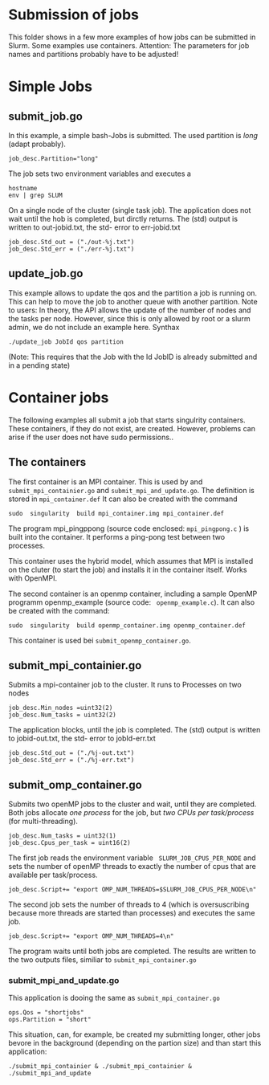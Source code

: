 # Submission of jobs 
This folder shows in a few more examples of how jobs can be submitted in Slurm. Some examples use containers.
Attention: The parameters for job names and partitions probably have to be adjusted! 

# Simple Jobs

## submit_job.go
In this example, a simple bash-Jobs is submitted. The used partition is *long* (adapt probably). 
```
job_desc.Partition="long"
```

The job sets two environment variables and executes a
```
hostname
env | grep SLUM
``` 
On a single node of the cluster (single task job).
The application does not wait until the hob is completed, but dirctly returns.
The (std) output is written to 
out-jobid.txt, the std- error to err-jobid.txt

```
job_desc.Std_out = ("./out-%j.txt")
job_desc.Std_err = ("./err-%j.txt")
````


## update_job.go
This example allows to update the qos and the partition a job is running on. This can help to move the job to another queue with another partition. 
Note to users: In theory, the API allows the update of the number of nodes and the tasks per node. However, since this is only allowed by root or a slurm admin, we do not include an example here. 
Synthax
```
./update_job JobId qos partition 
``` 
(Note: This requires that the Job with the Id JobID is already submitted and in a pending state) 


# Container jobs

The following examples all submit a job that starts singulrity containers.
These containers, if they do not exist, are created. However, problems can arise if the user does not have sudo permissions..

## The containers

The first container is an MPI container. This is used by and `submit_mpi_containier.go` and `submit_mpi_and_update.go`. The definition is stored in `mpi_container.def`
 It can also be created with the command

```
sudo  singularity  build mpi_container.img mpi_container.def
```

The program mpi_pingppong (source code enclosed: `mpi_pingpong.c` ) is built into the container. It performs a ping-pong test between two processes. 

This container uses the hybrid model, which assumes that MPI is installed on the cluter (to start the job) and installs it in the container itself. Works with OpenMPI.

The second container is an openmp container, including a sample OpenMP programm  openmp_example (source code: ` openmp_example.c`).
It can also be created with the command:

```
sudo  singularity  build openmp_container.img openmp_container.def
```

This container is used bei `submit_openmp_container.go`.


## submit_mpi_containier.go
Submits a mpi-container job to the cluster. It runs to Processes on two nodes
```
job_desc.Min_nodes =uint32(2)
job_desc.Num_tasks = uint32(2)
```
The application  blocks, until the job is completed. The (std) output is written to 
jobid-out.txt, the std- error to jobId-err.txt
```
job_desc.Std_out = ("./%j-out.txt")
job_desc.Std_err = ("./%j-err.txt")
```
## submit_omp_container.go
Submits two openMP jobs  to the cluster and wait, until they are completed. 
Both jobs allocate *one process* for the job, but *two CPUs per task/process* (for multi-threading).
```
job_desc.Num_tasks = uint32(1)
job_desc.Cpus_per_task = uint16(2)

```
The first job reads the environment variable ` SLURM_JOB_CPUS_PER_NODE` and sets the number of openMP threads to exactly the number of cpus that are available per task/process.
```
job_desc.Script+= "export OMP_NUM_THREADS=$SLURM_JOB_CPUS_PER_NODE\n"
```
The second job sets the number of threads to 4 (which is oversuscribing because more threads are started than processes) and executes the same job.
```
job_desc.Script+= "export OMP_NUM_THREADS=4\n"
```

The program waits until both jobs are completed. The results are written to the two outputs files, similiar to `submit_mpi_container.go`

###  submit_mpi_and_update.go
This application is dooing the same as `submit_mpi_container.go`
```
ops.Qos = "shortjobs"
ops.Partition = "short"
```

This situation, can, for example, be created my submitting longer, other jobs bevore in the background (depending on the partion size) and than start this application:

```
./submit_mpi_containier & ./submit_mpi_containier & ./submit_mpi_and_update
```
